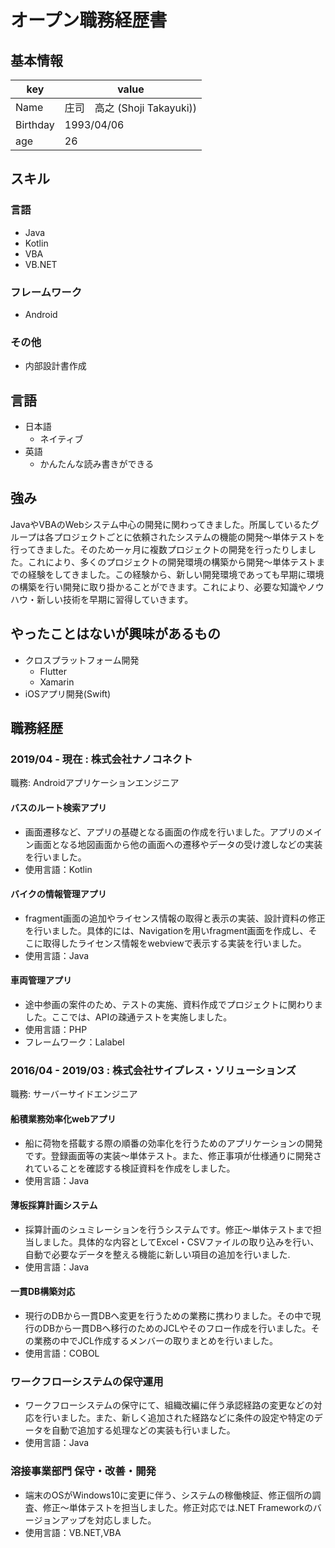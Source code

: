 # オープン職務経歴書

## 基本情報

|key|value|
|---|-----|
|Name|庄司　高之 (Shoji Takayuki))|
|Birthday|1993/04/06|
|age|26|

## スキル
### 言語

- Java
- Kotlin
- VBA
- VB.NET

### フレームワーク

- Android

### その他

- 内部設計書作成

## 言語

- 日本語
  - ネイティブ
- 英語
  - かんたんな読み書きができる

## 強み
JavaやVBAのWebシステム中心の開発に関わってきました。所属しているたグループは各プロジェクトごとに依頼されたシステムの機能の開発～単体テストを行ってきました。そのため一ヶ月に複数プロジェクトの開発を行ったりしました。これにより、多くのプロジェクトの開発環境の構築から開発～単体テストまでの経験をしてきました。この経験から、新しい開発環境であっても早期に環境の構築を行い開発に取り掛かることができます。これにより、必要な知識やノウハウ・新しい技術を早期に習得していきます。

## やったことはないが興味があるもの

- クロスプラットフォーム開発
  - Flutter
  - Xamarin
- iOSアプリ開発(Swift)

## 職務経歴

### 2019/04 - 現在 : 株式会社ナノコネクト

職務: Androidアプリケーションエンジニア

#### バスのルート検索アプリ

- 画面遷移など、アプリの基礎となる画面の作成を行いました。アプリのメイン画面となる地図画面から他の画面への遷移やデータの受け渡しなどの実装を行いました。
- 使用言語：Kotlin

#### バイクの情報管理アプリ

- fragment画面の追加やライセンス情報の取得と表示の実装、設計資料の修正を行いました。具体的には、Navigationを用いfragment画面を作成し、そこに取得したライセンス情報をwebviewで表示する実装を行いました。
- 使用言語：Java

#### 車両管理アプリ

- 途中参画の案件のため、テストの実施、資料作成でプロジェクトに関わりました。ここでは、APIの疎通テストを実施しました。
- 使用言語：PHP
- フレームワーク：Lalabel

### 2016/04 - 2019/03 : 株式会社サイプレス・ソリューションズ

職務: サーバーサイドエンジニア

#### 船積業務効率化webアプリ

- 船に荷物を搭載する際の順番の効率化を行うためのアプリケーションの開発です。登録画面等の実装～単体テスト。また、修正事項が仕様通りに開発されていることを確認する検証資料を作成をしました。
- 使用言語：Java

#### 薄板採算計画システム

- 採算計画のシュミレーションを行うシステムです。修正～単体テストまで担当しました。具体的な内容としてExcel・CSVファイルの取り込みを行い、自動で必要なデータを整える機能に新しい項目の追加を行いました.
- 使用言語：Java

#### 一貫DB構築対応

- 現行のDBから一貫DBへ変更を行うための業務に携わりました。その中で現行のDBから一貫DBへ移行のためのJCLやそのフロー作成を行いました。その業務の中でJCL作成するメンバーの取りまとめを行いました。
- 使用言語：COBOL

### ワークフローシステムの保守運用

- ワークフローシステムの保守にて、組織改編に伴う承認経路の変更などの対応を行いました。また、新しく追加された経路などに条件の設定や特定のデータを自動で追加する処理などの実装も行いました。
- 使用言語：Java

### 溶接事業部門 保守・改善・開発

- 端末のOSがWindows10に変更に伴う、システムの稼働検証、修正個所の調査、修正～単体テストを担当しました。修正対応では.NET Frameworkのバージョンアップを対応しました。
- 使用言語：VB.NET,VBA
